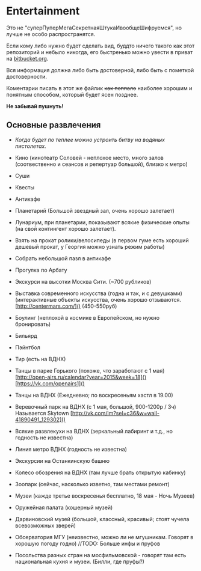 # Entertainment

Это не "суперПуперМегаСекретнаяШтукаИвообщеШифруемся", но лучше не особо распространятся.

Если кому либо нужно будет сделать вид, буддто ничего такого как этот репозиторий и небыло никогда, его быстренько можно увести в приват на [bitbucket.org]().

Вся информация должна либо быть достоверной, либо быть с пометкой достоверности. 

Коментарии писать в этот же файлик ~~как поппало~~ наиболее хорошим и понятным способом, который будет ясен позднее.

**Не забывай пушнуть!**

## Основные развлечения

 * *Когда будет по теплее можно устроить битву на водяных пистолетах.*

 * Кино (кинотеатр Соловей - неплохое место, много залов (соотвественно и сеансов и репертуар большой), близко к метро)
 * Суши 
 * Квесты
 * Антикафе
 * Планетарий (Большой звездный зал, очень хорошо залетает)
 * Лунариум, при планетарии, показывают всякие физические опыты (на свой контингент хорошо залетает).
 * Взять на прокат ролики/велосипеды (в первом гуме есть хороший дешевый прокат, у Георгия можно узнать режим работы)
 * Собрать небольшой пазл в антикафе
 * Прогулка по Арбату
 * Экскурси на высотки Москва Сити. (~700 рубликов)
 * Выставка современного искусства (годна и так, и с девушками) (интерактивные объекты искусства, очень хорошо отзываются. [http://centermars.com/]() (450-550руб)

 * Боулинг (неплохой в космике в Европейском, но нужно бронировать)
 * Бильярд
 * Пэйнтбол
 * Тир (есть на ВДНХ)

 * Танцы в парке Горького (похоже, что заработают с 1 мая) [http://open-airs.ru/calendar?year=2015&week=18]() [https://vk.com/openairs1]()
 * Танцы на ВДНХ (Ежедневно; по воскресеньям хастл в 19.00)

 * Веревочный парк на ВДНХ (с 1 мая, большой, 900-1200р / 3ч) Называется Skytown [http://vk.com/im?sel=c36&w=wall-41890491_129302]()
 * Всякие развлекухи на ВДНХ (зеркальный лабиринт и т.д., но годность не известна)
 * Линия метро ВДНХ (годность не известна)
 * Экскурсии на Останкинскую башню
 * Колесо обозрения на ВДНХ (там лучше брать открытую кабинку)
 * Зоопарк (сейчас, насколько изветно, там местами ремонт)
 * Музеи (кажде третье воскресенья бесплатно, 18 мая - Ночь Музеев)
 * Оружейная палата (кошерный музей)
 * Дарвиновский музей (большой, классный, красивый; стоят чучела всевозможных зверей)
 * Обсерватория МГУ (неизвестно, можно ли не мгушникам. Говорят в хорошую погоду годно) //TODO: Больше инфы и пруфов
 * Посольства разных стран на мосфильмовской - говорят там есть национальная кухня и музеи. (Билли, где пруфы?)
